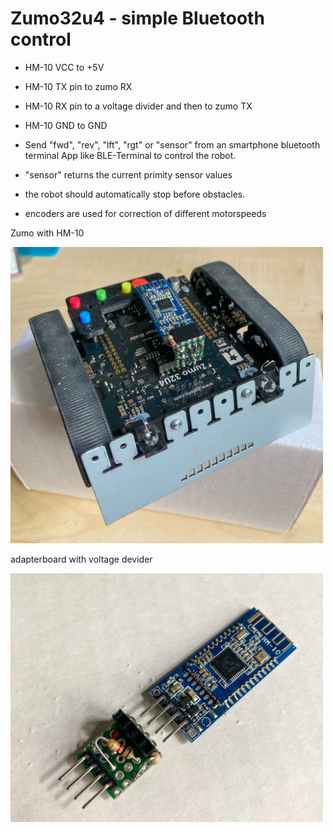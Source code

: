 # Zumo32u4 - simple Bluetooth control

-   HM-10 VCC to +5V 
-   HM-10 TX pin to zumo RX
-   HM-10 RX pin to a voltage divider and then to zumo TX
-   HM-10 GND to GND

-   Send "fwd", "rev", "lft", "rgt" or "sensor" from an smartphone bluetooth terminal App like BLE-Terminal to control the robot.
-   "sensor" returns the current primity sensor values
-   the robot should automatically stop before obstacles.
-   encoders are used for correction of different motorspeeds

<p>Zumo with HM-10</p>
<img src="img/robot.jpg" width="500px">

<p>adapterboard with voltage devider</p>
<img src="img/hm-10_board.jpg" width="500px">




